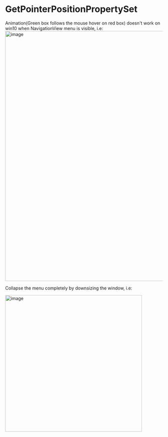 # GetPointerPositionPropertySet

Animation(Green box follows the mouse hover on red box) doesn't work on win10 when NavigationView menu is visible, i.e:
<img width="800" alt="image" src="https://github.com/Manohar-Gunturu/GetPointerPositionPropertySet/assets/6416138/235954ab-9aa0-4418-9a51-fcce472e72b5">


Collapse the menu completely by downsizing the window, i.e:

<img width="437" alt="image" src="https://github.com/Manohar-Gunturu/GetPointerPositionPropertySet/assets/6416138/c921a02e-4913-4cd8-b05e-b2bb040807d8">

